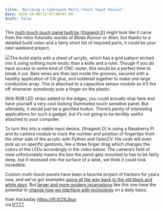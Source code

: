 ```yaml
---
title: 'Building a Cyberpunk Multi-Touch Input Device'
date: 2019-10-06T15:07:00+01:00
draft: false
---
```


This [multi-touch touch panel built by \[thiagesh D\]](https://hackaday.io/project/167866-led-touch-matrix-raspberry-pi) might look like it came from the retro-futuristic worlds of _Blade Runner_ or _Alien_, but thanks to a detailed build video and a fairly short list of required parts, it could be your next weekend project.

[![](https://hackaday.com/wp-content/uploads/2019/10/touchpanel_detail.jpg?w=400)](https://hackaday.com/wp-content/uploads/2019/10/touchpanel_detail.jpg)The build starts with a sheet of acrylic, which has a grid pattern etched into it using nothing more exotic than a knife and a ruler. Though if you _do_ have access to some kind of CNC router, this would be a perfect time to break it out. Bare wires are then laid inside the grooves, secured with a healthy application of CA glue, and soldered together to make one large conductive array. This is attached to a capacitive sensor module so it’ll fire off whenever somebody puts a finger on the plastic.

With RGB LED strips added to the edges, you could actually stop here and have yourself a very cool looking illuminated touch sensitive panel. But ultimately, it would just be a glorified button. There’s plenty of interesting applications for such a gadget, but it’s not going to be terribly useful attached to your computer.

To turn this into a viable input device, \[thiagesh D\] is using a Raspberry Pi and its camera module to track the number and position of fingertips from the other side of the acrylic with Python and OpenCV. His code will even pick up on specific gestures, like a three finger drag which changes the colors of the LEDs accordingly in the video below. The camera’s field of view unfortunately means the box the panel gets mounted to has to be fairly deep, but if recessed into the surface of a desk, we think it could look incredible.

Custom multi-touch panels have been a favorite project of hackers for years now, and we’ve got examples [going all the way back to the old black and white days](https://hackaday.com/2007/12/16/diy-led-multi-touch-panel/). But [larger and more modern incarnations](https://hackaday.com/2017/11/04/diy-multi-touch-all-the-surfaces/) like this one have the potential to [change how we interface with technology](https://hackaday.com/2010/12/03/benddesk-multi-touch-furniture/) on a daily basis.

  
  
from Hackaday https://ift.tt/2ItJbux  
via [IFTTT](https://ifttt.com/?ref=da&site=blogger)